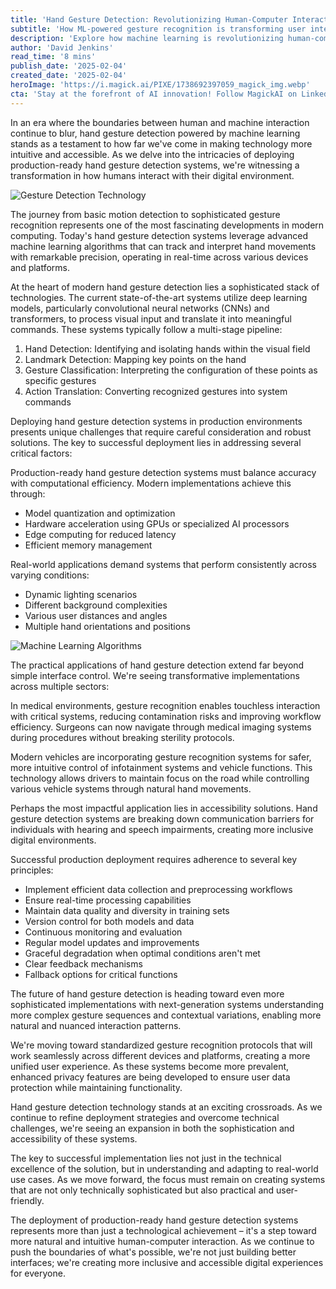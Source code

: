 ```yaml
---
title: 'Hand Gesture Detection: Revolutionizing Human-Computer Interaction Through Production-Ready ML Deployment'
subtitle: 'How ML-powered gesture recognition is transforming user interfaces'
description: 'Explore how machine learning is revolutionizing human-computer interaction through advanced hand gesture detection systems. Learn about the technical implementation, real-world applications, and future developments in this cutting-edge technology that's making digital interfaces more natural and accessible.'
author: 'David Jenkins'
read_time: '8 mins'
publish_date: '2025-02-04'
created_date: '2025-02-04'
heroImage: 'https://i.magick.ai/PIXE/1738692397059_magick_img.webp'
cta: 'Stay at the forefront of AI innovation! Follow MagickAI on LinkedIn for regular updates on breakthrough technologies like hand gesture detection and other revolutionary ML implementations.'
---
```


In an era where the boundaries between human and machine interaction continue to blur, hand gesture detection powered by machine learning stands as a testament to how far we've come in making technology more intuitive and accessible. As we delve into the intricacies of deploying production-ready hand gesture detection systems, we're witnessing a transformation in how humans interact with their digital environment.

![Gesture Detection Technology](https://i.magick.ai/PIXE/1738692397059_magick_img.webp)

The journey from basic motion detection to sophisticated gesture recognition represents one of the most fascinating developments in modern computing. Today's hand gesture detection systems leverage advanced machine learning algorithms that can track and interpret hand movements with remarkable precision, operating in real-time across various devices and platforms.

At the heart of modern hand gesture detection lies a sophisticated stack of technologies. The current state-of-the-art systems utilize deep learning models, particularly convolutional neural networks (CNNs) and transformers, to process visual input and translate it into meaningful commands. These systems typically follow a multi-stage pipeline:

1. Hand Detection: Identifying and isolating hands within the visual field
2. Landmark Detection: Mapping key points on the hand
3. Gesture Classification: Interpreting the configuration of these points as specific gestures
4. Action Translation: Converting recognized gestures into system commands

Deploying hand gesture detection systems in production environments presents unique challenges that require careful consideration and robust solutions. The key to successful deployment lies in addressing several critical factors:

Production-ready hand gesture detection systems must balance accuracy with computational efficiency. Modern implementations achieve this through:

- Model quantization and optimization
- Hardware acceleration using GPUs or specialized AI processors
- Edge computing for reduced latency
- Efficient memory management

Real-world applications demand systems that perform consistently across varying conditions:

- Dynamic lighting scenarios
- Different background complexities
- Various user distances and angles
- Multiple hand orientations and positions

![Machine Learning Algorithms](https://i.magick.ai/PIXE/1738692397063_magick_img.webp)

The practical applications of hand gesture detection extend far beyond simple interface control. We're seeing transformative implementations across multiple sectors:

In medical environments, gesture recognition enables touchless interaction with critical systems, reducing contamination risks and improving workflow efficiency. Surgeons can now navigate through medical imaging systems during procedures without breaking sterility protocols.

Modern vehicles are incorporating gesture recognition systems for safer, more intuitive control of infotainment systems and vehicle functions. This technology allows drivers to maintain focus on the road while controlling various vehicle systems through natural hand movements.

Perhaps the most impactful application lies in accessibility solutions. Hand gesture detection systems are breaking down communication barriers for individuals with hearing and speech impairments, creating more inclusive digital environments.

Successful production deployment requires adherence to several key principles:

- Implement efficient data collection and preprocessing workflows
- Ensure real-time processing capabilities
- Maintain data quality and diversity in training sets
- Version control for both models and data
- Continuous monitoring and evaluation
- Regular model updates and improvements
- Graceful degradation when optimal conditions aren't met
- Clear feedback mechanisms
- Fallback options for critical functions

The future of hand gesture detection is heading toward even more sophisticated implementations with next-generation systems understanding more complex gesture sequences and contextual variations, enabling more natural and nuanced interaction patterns.

We're moving toward standardized gesture recognition protocols that will work seamlessly across different devices and platforms, creating a more unified user experience. As these systems become more prevalent, enhanced privacy features are being developed to ensure user data protection while maintaining functionality.

Hand gesture detection technology stands at an exciting crossroads. As we continue to refine deployment strategies and overcome technical challenges, we're seeing an expansion in both the sophistication and accessibility of these systems.

The key to successful implementation lies not just in the technical excellence of the solution, but in understanding and adapting to real-world use cases. As we move forward, the focus must remain on creating systems that are not only technically sophisticated but also practical and user-friendly.

The deployment of production-ready hand gesture detection systems represents more than just a technological achievement – it's a step toward more natural and intuitive human-computer interaction. As we continue to push the boundaries of what's possible, we're not just building better interfaces; we're creating more inclusive and accessible digital experiences for everyone.